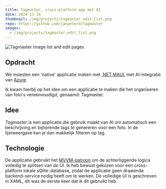 ```yaml
---
title: Tagmaster, cross-platform app met AI
date: 2024-11-10
thumbnail: /img/projects/tagmaster_edit_list.png
repo: https://github.com/janpeterd/tagmaster
images:
  - /img/projects/tagmaster_edit_list.png
---
```


![Tagmaster image list and edit pages](/img/projects/tagmaster_edit_list.png)

## Opdracht

We moesten een 'native' applicatie maken met [.NET MAUI](https://learn.microsoft.com/en-us/dotnet/maui/what-is-maui?view=net-maui-9.0),
met AI-integratie van [Azure](https://azure.microsoft.com/nl-nl).

Ik kwam hierbij op het idee om een applicatie te maken die het organiseren van foto's vereenvoudigd, genaamd: Tagmaster.

## Idee

_Tagmaster_ is een applicatie die gebruik maakt van AI om automatisch een beschrijving en
bijhorende tags te genereren voor een foto. In de lijstweergave kan je dan
makkelijk filteren op tag.

## Technologie

De applicatie gebruikt het [MVVM-patroon](https://en.wikipedia.org/wiki/Model%E2%80%93view%E2%80%93viewmodel) om de achterliggende logica volledig te splitsen van de UI.
Ik heb bewust gekozen voor een cross-platform lokale sQlite-database, zodat de
applicatie geen draaiende backend-service nodig heeft om te werken. De
volledige UI is geschreven in XAML, dit was de eerste keer dat ik dit gebruikt
heb.
